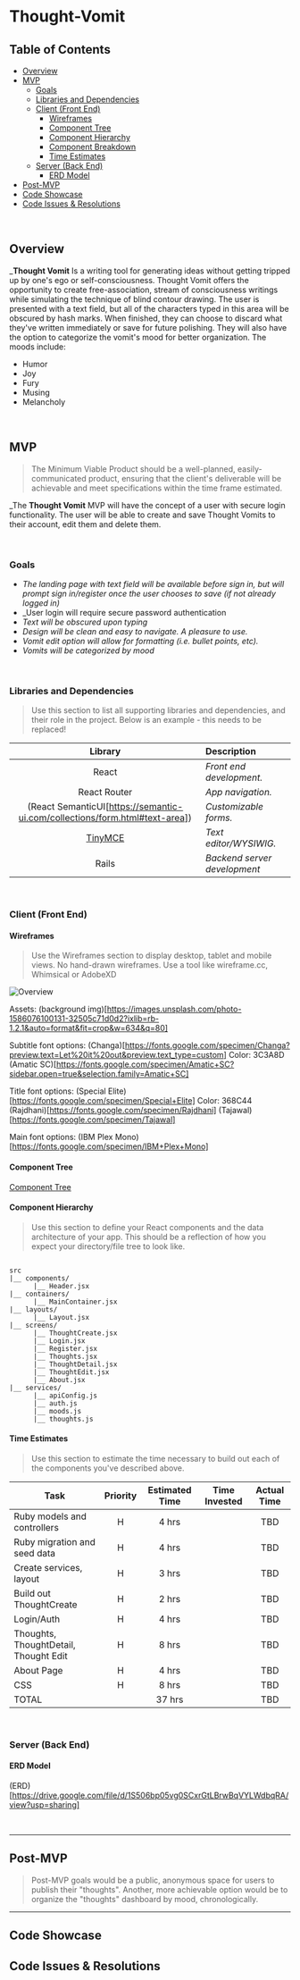 # Thought-Vomit

## Table of Contents

- [Overview](#overview)
- [MVP](#mvp)
  - [Goals](#goals)
  - [Libraries and Dependencies](#libraries-and-dependencies)
  - [Client (Front End)](#client-front-end)
    - [Wireframes](#wireframes)
    - [Component Tree](#component-tree)
    - [Component Hierarchy](#component-hierarchy)
    - [Component Breakdown](#component-breakdown)
    - [Time Estimates](#time-estimates)
  - [Server (Back End)](#server-back-end)
    - [ERD Model](#erd-model)
- [Post-MVP](#post-mvp)
- [Code Showcase](#code-showcase)
- [Code Issues & Resolutions](#code-issues--resolutions)

<br>

## Overview

\_**Thought Vomit** Is a writing tool for generating ideas without getting tripped up by one's ego or self-consciousness. Thought Vomit offers the opportunity to create free-association, stream of consciousness writings while simulating the technique of blind contour drawing. The user is presented with a text field, but all of the characters typed in this area will be obscured by hash marks. When finished, they can choose to discard what they've written immediately or save for future polishing. They will also have the option to categorize the vomit's mood for better organization. The moods include:

- Humor
- Joy
- Fury
- Musing
- Melancholy

<br>

## MVP

> The Minimum Viable Product should be a well-planned, easily-communicated product, ensuring that the client's deliverable will be achievable and meet specifications within the time frame estimated.

\_The **Thought Vomit** MVP will have the concept of a user with secure login functionality. The user will be able to create and save Thought Vomits to their account, edit them and delete them.

<br>

### Goals

- _The landing page with text field will be available before sign in, but will prompt sign in/register once the user chooses to save (if not already logged in)_
- \_User login will require secure password authentication
- _Text will be obscured upon typing_
- _Design will be clean and easy to navigate. A pleasure to use._
- _Vomit edit option will allow for formatting (i.e. bullet points, etc)._
- _Vomits will be categorized by mood_

<br>

### Libraries and Dependencies

> Use this section to list all supporting libraries and dependencies, and their role in the project. Below is an example - this needs to be replaced!

|                                   Library                                   | Description                  |
| :-------------------------------------------------------------------------: | :--------------------------- |
|                                    React                                    | _Front end development._     |
|                                React Router                                 | _App navigation._            |
| (React SemanticUI[https://semantic-ui.com/collections/form.html#text-area]) | _Customizable forms._        |
|             [TinyMCE](https://github.com/tinymce/tinymce-react)             | _Text editor/WYSIWIG._       |
|                                    Rails                                    | _Backend server development_ |

<br>

### Client (Front End)

#### Wireframes

> Use the Wireframes section to display desktop, tablet and mobile views. No hand-drawn wireframes. Use a tool like wireframe.cc, Whimsical or AdobeXD

![Overview](https://www.figma.com/file/4pM10gtRvHqdeOrSKZjohi/Thought-Vomit?node-id=0%3A1)

Assets:
(background img)[https://images.unsplash.com/photo-1586076100131-32505c71d0d2?ixlib=rb-1.2.1&auto=format&fit=crop&w=634&q=80]

Subtitle font options:
(Changa)[https://fonts.google.com/specimen/Changa?preview.text=Let%20it%20out&preview.text_type=custom]
Color: 3C3A8D
(Amatic SC)[https://fonts.google.com/specimen/Amatic+SC?sidebar.open=true&selection.family=Amatic+SC]

Title font options:
(Special Elite)[https://fonts.google.com/specimen/Special+Elite]
Color: 368C44
(Rajdhani)[https://fonts.google.com/specimen/Rajdhani]
(Tajawal)[https://fonts.google.com/specimen/Tajawal]

Main font options:
(IBM Plex Mono)[https://fonts.google.com/specimen/IBM+Plex+Mono]

#### Component Tree

[Component Tree](https://www.figma.com/file/lAM2LHVhqNTElgsL1Q5f0H/Thought-Vomit-Component-Tree?node-id=0%3A1)

#### Component Hierarchy

> Use this section to define your React components and the data architecture of your app. This should be a reflection of how you expect your directory/file tree to look like.

```structure

src
|__ components/
      |__ Header.jsx
|__ containers/
      |__ MainContainer.jsx
|__ layouts/
      |__ Layout.jsx
|__ screens/
      |__ ThoughtCreate.jsx
      |__ Login.jsx
      |__ Register.jsx
      |__ Thoughts.jsx
      |__ ThoughtDetail.jsx
      |__ ThoughtEdit.jsx
      |__ About.jsx
|__ services/
      |__ apiConfig.js
      |__ auth.js
      |__ moods.js
      |__ thoughts.js

```

#### Time Estimates

> Use this section to estimate the time necessary to build out each of the components you've described above.

| Task                                  | Priority | Estimated Time | Time Invested | Actual Time |
| ------------------------------------- | :------: | :------------: | :-----------: | :---------: |
| Ruby models and controllers           |    H     |     4 hrs      |               |     TBD     |
| Ruby migration and seed data          |    H     |     4 hrs      |               |     TBD     |
| Create services, layout               |    H     |     3 hrs      |               |     TBD     |
| Build out ThoughtCreate               |    H     |     2 hrs      |               |     TBD     |
| Login/Auth                            |    H     |     4 hrs      |               |     TBD     |
| Thoughts, ThoughtDetail, Thought Edit |    H     |     8 hrs      |               |     TBD     |
| About Page                            |    H     |     4 hrs      |               |     TBD     |
| CSS                                   |    H     |     8 hrs      |               |     TBD     |
| TOTAL                                 |          |     37 hrs     |               |     TBD     |

<br>

### Server (Back End)

#### ERD Model

(ERD)[https://drive.google.com/file/d/1S506bp05vg0SCxrGtLBrwBqVYLWdbqRA/view?usp=sharing]

<br>

---

## Post-MVP

> Post-MVP goals would be a public, anonymous space for users to publish their "thoughts". Another, more achievable option would be to organize the "thoughts" dashboard by mood, chronologically.

---

## Code Showcase

## Code Issues & Resolutions

